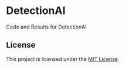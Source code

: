 # DetectionAI
Code and Results for DetectionAI

## License

This project is licensed under the [MIT License](LICENSE).

